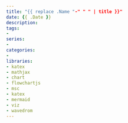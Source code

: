 ```yaml
---
title: "{{ replace .Name "-" " " | title }}"
date: {{ .Date }}
description:
tags:
-
series:
-
categories:
-
libraries:
- katex
- mathjax
- chart
- flowchartjs
- msc
- katex
- mermaid
- viz
- wavedrom
---
```


